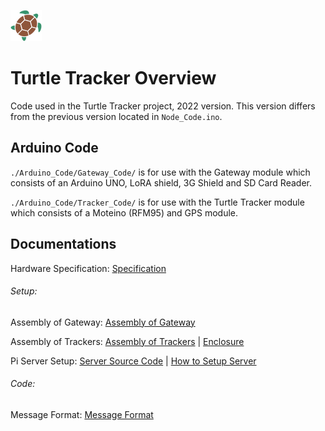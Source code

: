 ![turtle](./Docs/images/turtle-title.png)

# Turtle Tracker Overview

Code used in the Turtle Tracker project, 2022 version. This version differs from the previous version located in `Node_Code.ino`.

## Arduino Code

`./Arduino_Code/Gateway_Code/` is for use with the Gateway module which consists of an Arduino UNO, LoRA shield, 3G Shield and SD Card Reader.

`./Arduino_Code/Tracker_Code/` is for use with the Turtle Tracker module which consists of a Moteino (RFM95) and GPS module.

## Documentations

Hardware Specification: [Specification](./Docs/Specification.md)

###### Setup:

Assembly of Gateway: [Assembly of Gateway](./Docs/Assembly_of_Gateway.md)

Assembly of Trackers: [Assembly of Trackers](./Docs/Assembly_of_Trackers.md) | [Enclosure](./Docs/3D_Printed_Enclosure/README.md)

Pi Server Setup: [Server Source Code](https://gitlab.cas.mcmaster.ca/re-mote/pi-server/-/tree/master/turtle-tracker-webserver) | [How to Setup Server](https://gitlab.cas.mcmaster.ca/re-mote/pi-server/blob/master/Documentation/RaspberryPi_Instructions.md)

###### Code:

Message Format: [Message Format](./Docs/message_format_turtle_tracker.xlsx)
